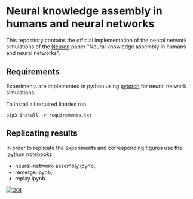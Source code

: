 # Neural knowledge assembly in humans and neural networks

This repository contains the official implementation of the neural network simulations of the [Neuron](https://www.cell.com/neuron/home) paper "Neural knowledge assembly in humans and neural networks".


## Requirements

Experiments are implemented in python using [pytorch](https://pytorch.org/) for neural network simulations.

To install all required libaries run

```setup
pip3 install -r requirements.txt
```

## Replicating results

In order to replicate the experiments and corresponding figures use the ipython notebooks:
- neural-network-assembly.ipynb,
- remerge.ipynb,
- replay.ipynb.


[![DOI](https://zenodo.org/badge/594055438.svg)](https://zenodo.org/badge/latestdoi/594055438)

